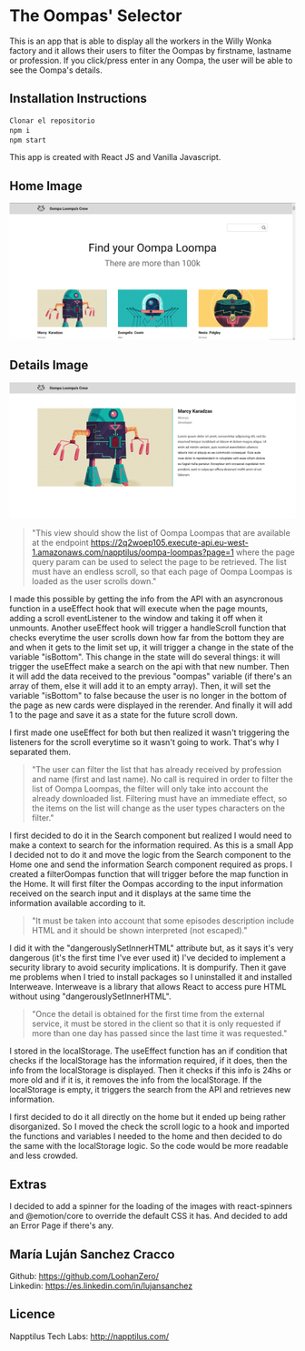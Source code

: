 # The Oompas' Selector

This is an app that is able to display all the workers in the Willy Wonka factory and it allows their users to filter the Oompas by firstname, lastname or profession. If you click/press enter in any Oompa, the user will be able to see the Oompa's details.

## Installation Instructions

```bash
Clonar el repositorio
npm i
npm start
```

This app is created with React JS and Vanilla Javascript.

## Home Image

![Home Image](/src/imgs/Home.png)

## Details Image

![Home Image](/src/imgs/Details.png)

> "This view should show the list of Oompa Loompas that are available at the endpoint https://2q2woep105.execute-api.eu-west-1.amazonaws.com/napptilus/oompa-loompas?page=1 where the page query param can be used to select the page to be retrieved. The list must have an endless scroll, so that each page of Oompa Loompas is loaded as the user scrolls down."

I made this possible by getting the info from the API with an asyncronous function in a useEffect hook that will execute when the page mounts, adding a scroll eventListener to the window and taking it off when it unmounts. Another useEffect hook will trigger a handleScroll function that checks everytime the user scrolls down how far from the bottom they are and when it gets to the limit set up, it will trigger a change in the state of the variable "isBottom". This change in the state will do several things: it will trigger the useEffect make a search on the api with that new number. Then it will add the data received to the previous "oompas" variable (if there's an array of them, else it will add it to an empty array). Then, it will set the variable "isBottom" to false because the user is no longer in the bottom of the page as new cards were displayed in the rerender. And finally it will add 1 to the page and save it as a state for the future scroll down.

I first made one useEffect for both but then realized it wasn't triggering the listeners for the scroll everytime so it wasn't going to work. That's why I separated them.

> "The user can filter the list that has already received by profession and name (first and last name). No call is required in order to filter the list of Oompa Loompas, the filter will only take into account the already downloaded list. Filtering must have an immediate effect, so the items on the list will change as the user types characters on the filter."

I first decided to do it in the Search component but realized I would need to make a context to search for the information required. As this is a small App I decided not to do it and move the logic from the Search component to the Home one and send the information Search component required as props.
I created a filterOompas function that will trigger before the map function in the Home. It will first filter the Oompas according to the input information received on the search input and it displays at the same time the information available according to it.

> "It must be taken into account that some episodes description include HTML and it should be shown interpreted (not escaped)."

I did it with the "dangerouslySetInnerHTML" attribute but, as it says it's very dangerous (it's the first time I've ever used it) I've decided to implement a security library to avoid security implications. It is dompurify. Then it gave me problems when I tried to install packages so I uninstalled it and installed Interweave. Interweave is a library that allows React to access pure HTML without using "dangerouslySetInnerHTML".

> "Once the detail is obtained for the first time from the external service, it must be stored in the client so that it is only requested if more than one day has passed since the last time it was requested."

I stored in the localStorage. The useEffect function has an if condition that checks if the localStorage has the information required, if it does, then the info from the localStorage is displayed. Then it checks if this info is 24hs or more old and if it is, it removes the info from the localStorage. If the localStorage is empty, it triggers the search from the API and retrieves new information.

I first decided to do it all directly on the home but it ended up being rather disorganized. So I moved the check the scroll logic to a hook and imported the functions and variables I needed to the home and then decided to do the same with the localStorage logic. So the code would be more readable and less crowded.

## Extras

I decided to add a spinner for the loading of the images with react-spinners and @emotion/core to override the default CSS it has.
And decided to add an Error Page if there's any.

## María Luján Sanchez Cracco

Github: https://github.com/LoohanZero/ <br />
Linkedin: https://es.linkedin.com/in/lujansanchez

## Licence

Napptilus Tech Labs: http://napptilus.com/
